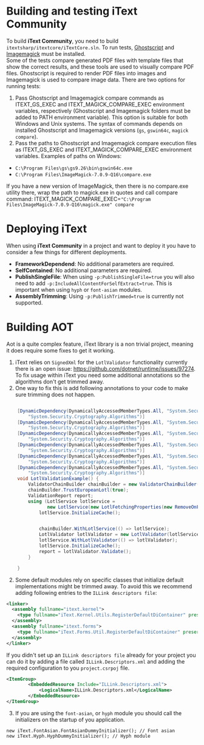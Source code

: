 
# Building and testing **iText Community**

To build **iText Community**, you need to build `itextsharp/itextcore/iTextCore.sln`.
To run tests, [Ghostscript][1] and [Imagemagick][2] must be installed.  
Some of the tests compare generated PDF files with template files that show the correct results, and these tools are used to
visually compare PDF files. Ghostscript is required to render PDF files into images and Imagemagick is used to compare image data. 
There are two options for running tests:
1. Pass Ghostscript and Imagemagick compare commands as ITEXT_GS_EXEC and ITEXT_MAGICK_COMPARE_EXEC environment variables, respectively 
(Ghostscript and Imagemagick folders must be added to PATH environment variable). This option is suitable for both Windows and Unix systems. 
The syntax of commands depends on installed Ghostscript and Imagemagick versions (`gs`, `gswin64c`, `magick compare`).
2. Pass the paths to Ghostscript and Imagemagick compare execution files as ITEXT_GS_EXEC and ITEXT_MAGICK_COMPARE_EXEC 
environment variables. Examples of paths on Windows:
- `C:\Program Files\gs\gs9.26\bin\gswin64c.exe`
- `C:\Program Files\ImageMagick-7.0.9-Q16\compare.exe`

If you have a new version of ImageMagick, then there is no compare.exe utility there, wrap the path to magick.exe in quotes and call compare command:
ITEXT_MAGICK_COMPARE_EXEC=`"C:\Program Files\ImageMagick-7.0.9-Q16\magick.exe" compare`


# Deploying iText

When using **iText Community** in a project and want to deploy it you have to consider a few things for different deployments.

- **FrameworkDependend**: No additional parameters are required.
- **SelfContained**: No additional parameters are required.
- **PublishSingleFile**: When using `-p:PublishSingleFile=true` you will also need to add `-p:IncludeAllContentForSelfExtract=true`. This is important when using `hyph` or `font-asian` modules.
- **AssemblyTrimming**: Using `-p:PublishTrimmed=true` is currently not supported.


# Building AOT

Aot is a quite complex feature, iText library is a non trivial project, meaning it does require some  fixes to get it working.


1. iText relies on `SignedXml`  for the `LotlValidator` functionality currently there is an open issue: https://github.com/dotnet/runtime/issues/97274.
To fix usage within iText you need some additional annotations so the algorithms don't get trimmed away. 
2. One way to fix this is add following annotations to your code to make sure trimming does not happen.
```csharp

    [DynamicDependency(DynamicallyAccessedMemberTypes.All, "System.Security.Cryptography.SHA1Managed",
        "System.Security.Cryptography.Algorithms")]
    [DynamicDependency(DynamicallyAccessedMemberTypes.All, "System.Security.Cryptography.SHA256Managed",
        "System.Security.Cryptography.Algorithms")]
    [DynamicDependency(DynamicallyAccessedMemberTypes.All, "System.Security.Cryptography.SHA384Managed",
        "System.Security.Cryptography.Algorithms")]
    [DynamicDependency(DynamicallyAccessedMemberTypes.All, "System.Security.Cryptography.SHA512Managed",
        "System.Security.Cryptography.Algorithms")]
    [DynamicDependency(DynamicallyAccessedMemberTypes.All, "System.Security.Cryptography.RSAPKCS1SignatureFormatter",
        "System.Security.Cryptography.Algorithms")]
    [DynamicDependency(DynamicallyAccessedMemberTypes.All, "System.Security.Cryptography.RSAPKCS1SignatureDeformatter",
        "System.Security.Cryptography.Algorithms")]
    void LotlValidationExample() {
        ValidatorChainBuilder chainBuilder = new ValidatorChainBuilder();
        chainBuilder.TrustEuropeanLotl(true);
        ValidationReport report;
        using (LotlService lotlService =
               new LotlService(new LotlFetchingProperties(new RemoveOnFailingCountryData()).SetCountryNames("AT"))) {
            lotlService.InitializeCache();


            chainBuilder.WithLotlService(() => lotlService);
            LotlValidator lotlValidator = new LotlValidator(lotlService);
            lotlService.WithLotlValidator(() => lotlValidator);
            lotlService.InitializeCache();
            report = lotlValidator.Validate();
        }

    }
```
2. Some default modules rely on specific classes that initialize default implementations might be trimmed away. To avoid this we recommend adding following entries to the `ILLink descriptors file`:
```xml
<linker>
  <assembly fullname="itext.kernel">
    <type fullname="iText.Kernel.Utils.RegisterDefaultDiContainer" preserve="all" />
  </assembly>
  <assembly fullname="itext.forms">
    <type fullname="iText.Forms.Util.RegisterDefaultDiContainer" preserve="all" />
  </assembly>
</linker>
```
If you didn't set up an `ILLink descriptors file` already for your project you can do it by adding a file called `ILLink.Descriptors.xml` and adding the required configuration to you `project.csrpoj` file.
```xml
<ItemGroup>
		<EmbeddedResource Include="ILLink.Descriptors.xml">
			<LogicalName>ILLink.Descriptors.xml</LogicalName>
		</EmbeddedResource>
</ItemGroup>
```

3. If you are using the `font-asian`, or `hyph` module you should call the initializers on the startup of you application.
```
new iText.FontAsian.FontAsianDummyInitializer(); // Font asian
new iText.Hyph.HyphDummyInitializer(); // Hyph module
```




[1]: https://www.ghostscript.com/
[2]: https://www.imagemagick.org/
